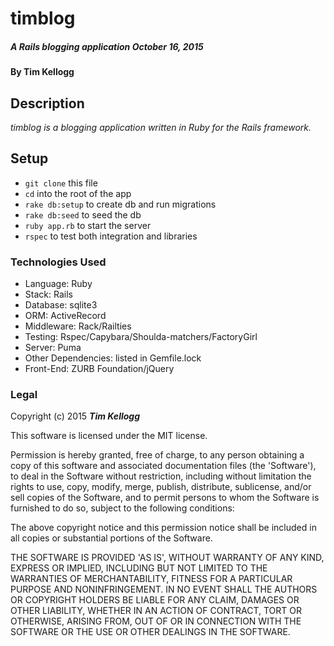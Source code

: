 # timblog 

##### _A Rails blogging application October 16, 2015_

#### By **Tim Kellogg**

## Description

_timblog is a blogging application written in Ruby for the Rails framework._

##  Setup

* `git clone` this file
* `cd` into the root of the app
* `rake db:setup` to create db and run migrations
* `rake db:seed` to seed the db
* `ruby app.rb` to start the server
* `rspec` to test both integration and libraries

### Technologies Used

* Language: Ruby
* Stack: Rails
* Database: sqlite3 
* ORM: ActiveRecord
* Middleware: Rack/Railties
* Testing: Rspec/Capybara/Shoulda-matchers/FactoryGirl
* Server: Puma
* Other Dependencies: listed in Gemfile.lock
* Front-End: ZURB Foundation/jQuery 

### Legal

Copyright (c) 2015 **_Tim Kellogg_**

This software is licensed under the MIT license.

Permission is hereby granted, free of charge, to any person obtaining a copy of this software and associated documentation files (the 'Software'), to deal in the Software without restriction, including without limitation the rights to use, copy, modify, merge, publish, distribute, sublicense, and/or sell copies of the Software, and to permit persons to whom the Software is furnished to do so, subject to the following conditions:

The above copyright notice and this permission notice shall be included in all copies or substantial portions of the Software.

THE SOFTWARE IS PROVIDED 'AS IS', WITHOUT WARRANTY OF ANY KIND, EXPRESS OR IMPLIED, INCLUDING BUT NOT LIMITED TO THE WARRANTIES OF MERCHANTABILITY, FITNESS FOR A PARTICULAR PURPOSE AND NONINFRINGEMENT. IN NO EVENT SHALL THE AUTHORS OR COPYRIGHT HOLDERS BE LIABLE FOR ANY CLAIM, DAMAGES OR OTHER LIABILITY, WHETHER IN AN ACTION OF CONTRACT, TORT OR OTHERWISE, ARISING FROM, OUT OF OR IN CONNECTION WITH THE SOFTWARE OR THE USE OR OTHER DEALINGS IN THE SOFTWARE.

